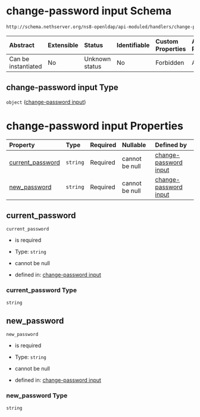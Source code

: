 # change-password input Schema

```txt
http://schema.nethserver.org/ns8-openldap/api-moduled/handlers/change-password/validate-input.json
```



| Abstract            | Extensible | Status         | Identifiable | Custom Properties | Additional Properties | Access Restrictions | Defined In                                                                        |
| :------------------ | :--------- | :------------- | :----------- | :---------------- | :-------------------- | :------------------ | :-------------------------------------------------------------------------------- |
| Can be instantiated | No         | Unknown status | No           | Forbidden         | Allowed               | none                | [validate-input.json](change-password/validate-input.json "open original schema") |

## change-password input Type

`object` ([change-password input](validate-input.md))

# change-password input Properties

| Property                               | Type     | Required | Nullable       | Defined by                                                                                                                                                                                               |
| :------------------------------------- | :------- | :------- | :------------- | :------------------------------------------------------------------------------------------------------------------------------------------------------------------------------------------------------- |
| [current\_password](#current_password) | `string` | Required | cannot be null | [change-password input](validate-input-properties-current_password.md "http://schema.nethserver.org/ns8-openldap/api-moduled/handlers/change-password/validate-input.json#/properties/current_password") |
| [new\_password](#new_password)         | `string` | Required | cannot be null | [change-password input](validate-input-properties-new_password.md "http://schema.nethserver.org/ns8-openldap/api-moduled/handlers/change-password/validate-input.json#/properties/new_password")         |

## current\_password



`current_password`

*   is required

*   Type: `string`

*   cannot be null

*   defined in: [change-password input](validate-input-properties-current_password.md "http://schema.nethserver.org/ns8-openldap/api-moduled/handlers/change-password/validate-input.json#/properties/current_password")

### current\_password Type

`string`

## new\_password



`new_password`

*   is required

*   Type: `string`

*   cannot be null

*   defined in: [change-password input](validate-input-properties-new_password.md "http://schema.nethserver.org/ns8-openldap/api-moduled/handlers/change-password/validate-input.json#/properties/new_password")

### new\_password Type

`string`
